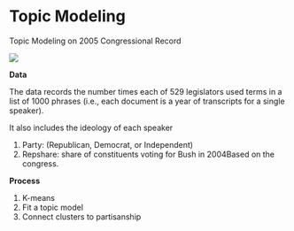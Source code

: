 # Topic Modeling
Topic Modeling on 2005 Congressional Record

<img src="https://miro.medium.com/max/2796/1*jpytbqadO3FtdIyOjx2_yg.png">

**Data**

The data records the number times each of 529 legislators used terms in a list of 1000 phrases (i.e., each document is a year of transcripts for a single speaker). 

It also includes the ideology of each speaker

1. Party: (Republican, Democrat, or Independent)
2. Repshare: share of constituents voting for Bush in 2004Based on the congress.

**Process**
1. K-means
2. Fit a topic model
3. Connect clusters to partisanship
